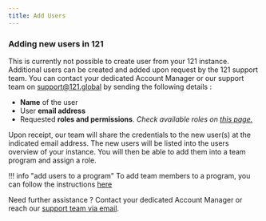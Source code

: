 ```yaml
---
title: Add Users
---
```

### Adding new users in 121

This is currently not possible to create user from your 121 instance. Additional users can be created and added upon request by the 121 support team. You can contact your dedicated Account Manager or our support team on <a href="mailto:support@121.global">support@121.global</a> by sending the following details : 

- **Name** of the user
- User **email address**
- Requested **roles and permissions**. *Check available roles on [this page.](../users/description-roles.md)*

Upon receipt, our team will share the credentials to the new user(s) at the indicated email address. The new users will be listed into the users overview of your instance. You will then be able to add them into a team program and assign a role.


!!! info "add users to a program"
    To add team members to a program, you can follow the instructions [here](../program%20team/add-team-members.md)


Need further assistance ? Contact your dedicated Account Manager or reach our <a href="mailto:support@121.global">support team via email</a>.